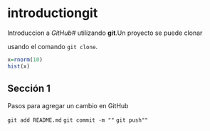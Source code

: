 # introductiongit

Introduccion a *GitHub#* utilizando **git**.Un proyecto se puede clonar 

usando el comando `git clone`.

```r
x=rnorm(10)
hist(x)
```


## Sección 1
 
Pasos para agregar un cambio en GitHub

`git add README.md`
`git commit -m ""`
`git push""`